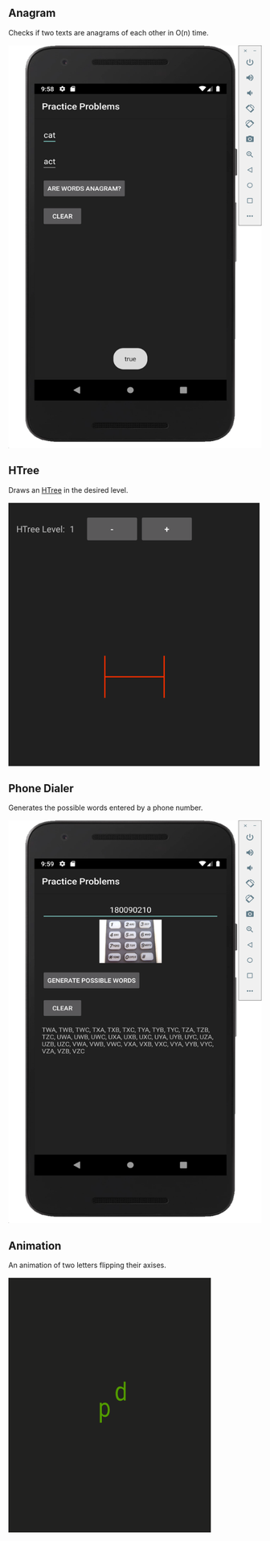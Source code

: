 ## Anagram
Checks if two texts are anagrams of each other in O(n) time. <br> <br>
<img src="https://github.com/seljabali/practice-problems-android/blob/master/screen-shots/anagram.png" alt="" data-canonical-src="" width="600" height="800" />

## HTree
Draws an [HTree](https://en.wikipedia.org/wiki/H_tree) in the desired level. <br> <br>
![screenshot](https://github.com/seljabali/practice-problems-android/blob/master/screen-shots/htree.gif)

## Phone Dialer
Generates the possible words entered by a phone number. <br> <br>
<img src="https://github.com/seljabali/practice-problems-android/blob/master/screen-shots/phone-dialer.png" alt="" data-canonical-src="" width="600" height="800" />

## Animation
An animation of two letters flipping their axises. <br> <br>
![screenshot](https://github.com/seljabali/practice-problems-android/blob/master/screen-shots/animation.gif)
